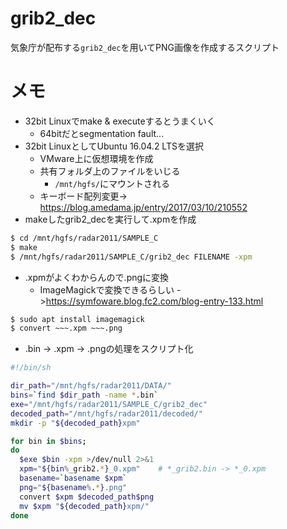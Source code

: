 grib2_dec
===
気象庁が配布する`grib2_dec`を用いてPNG画像を作成するスクリプト
# メモ
- 32bit Linuxでmake & executeするとうまくいく
  - 64bitだとsegmentation fault...
- 32bit LinuxとしてUbuntu 16.04.2 LTSを選択
  - VMware上に仮想環境を作成
  - 共有フォルダ上のファイルをいじる
    - `/mnt/hgfs/`にマウントされる
  - キーボード配列変更-> https://blog.amedama.jp/entry/2017/03/10/210552
- makeしたgrib2_decを実行して.xpmを作成
```bash
$ cd /mnt/hgfs/radar2011/SAMPLE_C
$ make
$ /mnt/hgfs/radar2011/SAMPLE_C/grib2_dec FILENAME -xpm
```
- .xpmがよくわからんので.pngに変換
  - ImageMagickで変換できるらしい ->https://symfoware.blog.fc2.com/blog-entry-133.html
```bash
$ sudo apt install imagemagick
$ convert ~~~.xpm ~~~.png
```
- .bin -> .xpm -> .pngの処理をスクリプト化
```bash
#!/bin/sh

dir_path="/mnt/hgfs/radar2011/DATA/"
bins=`find $dir_path -name *.bin`
exe="/mnt/hgfs/radar2011/SAMPLE_C/grib2_dec"
decoded_path="/mnt/hgfs/radar2011/decoded/"
mkdir -p "${decoded_path}xpm"

for bin in $bins;
do
  $exe $bin -xpm >/dev/null 2>&1
  xpm="${bin%_grib2.*}_0.xpm"    # *_grib2.bin -> *_0.xpm
  basename=`basename $xpm`
  png="${basename%.*}.png"
  convert $xpm $decoded_path$png
  mv $xpm "${decoded_path}xpm/"
done
```